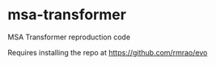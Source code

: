 # msa-transformer
MSA Transformer reproduction code

Requires installing the repo at https://github.com/rmrao/evo
